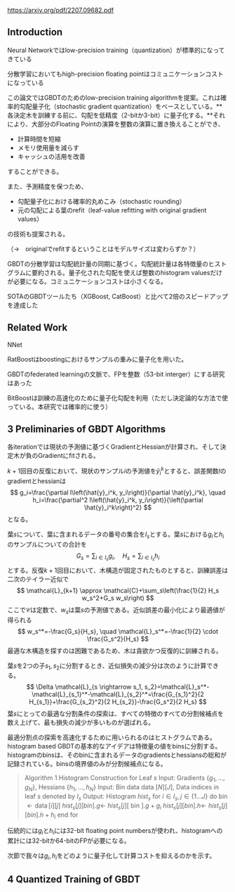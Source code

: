 https://arxiv.org/pdf/2207.09682.pdf

## Introduction

Neural Networkではlow-precision training（quantization）が標準的になってきている

分散学習においてもhigh-precision floating pointはコミュニケーションコストになっている

この論文ではGBDTのためのlow-precision training algorithmを提案。これは確率的勾配量子化（stochastic gradient quantization）をベースとしている。**各決定木を訓練する前に、勾配を低精度（2-bitか3-bit）に量子化する。**それにより、大部分のFloating Pointの演算を整数の演算に置き換えることができ、

- 計算時間を短縮
- メモリ使用量を減らす
- キャッシュの活用を改善

することができる。

また、予測精度を保つため、

- 勾配量子化における確率的丸めこみ（stochastic rounding）
- 元の勾配による葉のrefit（leaf-value refitting with original gradient values）

の技術も提案される。

（→　originalでrefitするということはモデルサイズは変わらずか？）

GBDTの分散学習は勾配統計量の同期に基づく。勾配統計量は各特徴量のヒストグラムに要約される。量子化された勾配を使えば整数のhistogram valuesだけが必要になる。コミュニケーションコストは小さくなる。

SOTAのGBDTツールたち（XGBoost, CatBoost）と比べて2倍のスピードアップを達成した

## Related Work

NNet

RatBoostはboostingにおけるサンプルの重みに量子化を用いた。

GBDTのfederated learningの文脈で、FPを整数（53-bit interger）にする研究はあった

BitBoostは訓練の高速化のために量子化勾配を利用（ただし決定論的な方法で使っている。本研究では確率的に使う）

## 3    Preliminaries of GBDT Algorithms

各iterationでは現状の予測値に基づくGradientとHessianが計算され、そして決定木が負のGradientにfitされる。

$k+1$回目の反復において、現状のサンプル$i$の予測値を$\hat{y}_i^k$とすると、誤差関数$l$のgradientとhessianは
$$
g_i=\frac{\partial l\left(\hat{y}_i^k, y_i\right)}{\partial \hat{y}_i^k},
\quad
h_i=\frac{\partial^2 l\left(\hat{y}_i^k, y_i\right)}{\left(\partial \hat{y}_i^k\right)^2}
$$
となる。

葉$s$について、葉に含まれるデータの番号の集合を$I_s$とする。葉$s$における$g_i$と$h_i$のサンプルについての合計を
$$
G_s = \sum_{i\in I_s} g_i,
\quad
H_s = \sum_{i\in I_s} h_i
$$
とする。反復$k+1$回目において、木構造が固定されたものとすると、訓練誤差は二次のテイラー近似で
$$
\mathcal{L}_{k+1} \approx \mathcal{C}+\sum_s\left(\frac{1}{2} H_s w_s^2+G_s w_s\right)
$$
ここで$\mathcal{C}$は定数で、$w_s$は葉$s$の予測値である。近似誤差の最小化により最適値が得られる
$$
w_s^*=-\frac{G_s}{H_s}, \quad \mathcal{L}_s^*=-\frac{1}{2} \cdot \frac{G_s^2}{H_s}
$$
最適な木構造を探すのは困難であるため、木は貪欲かつ反復的に訓練される。

葉$s$を2つの子$s_1, s_2$に分割するとき、近似損失の減少分は次のように計算できる。
$$
\Delta \mathcal{L}_{s \rightarrow s_1, s_2}=\mathcal{L}_s^*-\mathcal{L}_{s_1}^*-\mathcal{L}_{s_2}^*=\frac{G_{s_1}^2}{2 H_{s_1}}+\frac{G_{s_2}^2}{2 H_{s_2}}-\frac{G_s^2}{2 H_s}
$$
葉$s$にとっての最適な分割条件の探索は、すべての特徴のすべての分割候補点を数え上げて、最も損失の減少が多いものが選ばれる。

最適分割点の探索を高速化するために用いられるのはヒストグラムである。histogram based GBDTの基本的なアイデアは特徴量の値をbinsに分割する。histogramのbinsは、そのbinに含まれるデータのgradientsとhessiansの総和が記録されている。binsの境界値のみが分割候補点になる。

> Algorithm 1 Histogram Construction for Leaf $s$
> Input: Gradients $\left\{g_1, \ldots, g_N\right\}$, Hessians $\left\{h_1, \ldots, h_N\right\}$
> Input: Bin data data $[N][J]$, Data indices in leaf $s$ denoted by $I_s$
> Output: Histogram ${hist}_s$
> for $i \in I_s, j \in\{1 \ldots J\}$ do
>     bin $\leftarrow \operatorname{data}[i][j]$
>     $hist_s[j][bin] . g \leftarrow$  $hist_s[j][$ bin $] . g+g_i$
>     $hist_s[j][b i n] . h \leftarrow$  $hist_s[j][b i n] . h+h_i$
> end for

伝統的には$g_i$と$h_i$には32-bit floating point numbersが使われ、histogramへの累計には32-bitか64-bitのFPが必要になる。

次節で我々は$g_i, h_i$をどのように量子化して計算コストを抑えるのかを示す。



## 4    Quantized Training of GBDT




